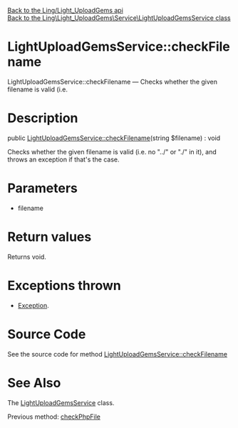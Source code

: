 [Back to the Ling/Light_UploadGems api](https://github.com/lingtalfi/Light_UploadGems/blob/master/doc/api/Ling/Light_UploadGems.md)<br>
[Back to the Ling\Light_UploadGems\Service\LightUploadGemsService class](https://github.com/lingtalfi/Light_UploadGems/blob/master/doc/api/Ling/Light_UploadGems/Service/LightUploadGemsService.md)


LightUploadGemsService::checkFilename
================



LightUploadGemsService::checkFilename — Checks whether the given filename is valid (i.e.




Description
================


public [LightUploadGemsService::checkFilename](https://github.com/lingtalfi/Light_UploadGems/blob/master/doc/api/Ling/Light_UploadGems/Service/LightUploadGemsService/checkFilename.md)(string $filename) : void




Checks whether the given filename is valid (i.e. no "../" or "./" in it), and throws an exception if that's the case.




Parameters
================


- filename

    


Return values
================

Returns void.


Exceptions thrown
================

- [Exception](http://php.net/manual/en/class.exception.php).&nbsp;







Source Code
===========
See the source code for method [LightUploadGemsService::checkFilename](https://github.com/lingtalfi/Light_UploadGems/blob/master/Service/LightUploadGemsService.php#L129-L138)


See Also
================

The [LightUploadGemsService](https://github.com/lingtalfi/Light_UploadGems/blob/master/doc/api/Ling/Light_UploadGems/Service/LightUploadGemsService.md) class.

Previous method: [checkPhpFile](https://github.com/lingtalfi/Light_UploadGems/blob/master/doc/api/Ling/Light_UploadGems/Service/LightUploadGemsService/checkPhpFile.md)<br>

